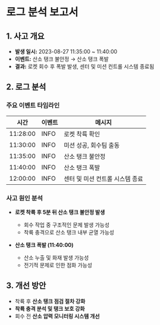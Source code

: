 # 로그 분석 보고서

## 1. 사고 개요
- **발생 일시:** 2023-08-27 11:35:00 ~ 11:40:00
- **이벤트:** 산소 탱크 불안정 → 산소 탱크 폭발
- **결과:** 로켓 회수 후 폭발 발생, 센터 및 미션 컨트롤 시스템 종료됨

## 2. 로그 분석
### 주요 이벤트 타임라인
| 시간 | 이벤트 | 메시지 |
|------|--------|--------|
| 11:28:00 | INFO | 로켓 착륙 확인 |
| 11:30:00 | INFO | 미션 성공, 회수팀 출동 |
| 11:35:00 | INFO | 산소 탱크 불안정 |
| 11:40:00 | INFO | 산소 탱크 폭발 |
| 12:00:00 | INFO | 센터 및 미션 컨트롤 시스템 종료 |

### 사고 원인 분석
- **로켓 착륙 후 5분 뒤 산소 탱크 불안정 발생**
  - 회수 작업 중 구조적인 문제 발생 가능성
  - 착륙 충격으로 산소 탱크 내부 균열 가능성

- **산소 탱크 폭발 (11:40:00)**
  - 산소 누출 및 화재 발생 가능성
  - 전기적 문제로 인한 점화 가능성

## 3. 개선 방안
- 착륙 후 **산소 탱크 점검 절차 강화**
- **착륙 충격 분석 및 탱크 보호 강화**
- 회수 전 **산소 압력 모니터링 시스템 개선**
